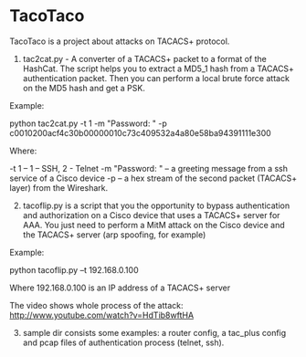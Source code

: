 # TacoTaco
TacoTaco is a project about attacks on TACACS+ protocol.

1) tac2cat.py - A converter of a TACACS+ packet to a format of the HashCat. The script helps you to extract a MD5_1 hash from a TACACS+ authentication packet. Then you can perform a local brute force attack on the MD5 hash and get a PSK.

Example:

  python tac2cat.py -t 1  -m "Password: " -p c0010200acf4c30b00000010c73c409532a4a80e58ba94391111e300

Where:

  -t 1 – 1 – SSH, 2 - Telnet
  -m "Password: " – a greeting message from a ssh service of a Cisco device
  -p – a hex stream of the second packet (TACACS+ layer) from the Wireshark.

2) tacoflip.py is a script that you the opportunity to bypass authentication and authorization on a Cisco device that uses a TACACS+ server for AAA. You just need to perform a MitM attack on the Cisco device and the TACACS+ server (arp spoofing, for example)

Example:

  python tacoflip.py –t 192.168.0.100

Where 192.168.0.100 is an IP address of a TACACS+ server

The video shows whole process of the attack: http://www.youtube.com/watch?v=HdTib8wftHA

3) sample dir consists some examples: a router config, a tac_plus config and pcap files of authentication process (telnet, ssh).
